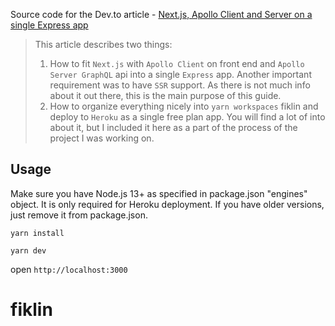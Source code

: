 Source code for the Dev.to article - [Next.js, Apollo Client and Server on a single Express app](https://dev.to/givehug/next-js-apollo-client-and-server-on-a-single-express-app-55l6)

> This article describes two things:
>
> 1. How to fit `Next.js` with `Apollo Client` on front end and `Apollo Server GraphQL` api into a single `Express` app. Another important requirement was to have `SSR` support. As there is not much info about it out there, this is the main purpose of this guide.
> 2. How to organize everything nicely into `yarn workspaces` fiklin and deploy to `Heroku` as a single free plan app. You will find a lot of into about it, but I included it here as a part of the process of the project I was working on.

## Usage

Make sure you have Node.js 13+ as specified in package.json "engines" object. It is only required for Heroku deployment. If you have older versions, just remove it from package.json.

```
yarn install
```

```
yarn dev
```

open `http://localhost:3000`
# fiklin
